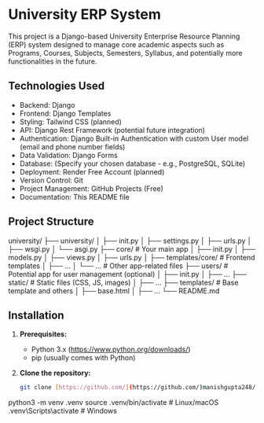 # University ERP System

This project is a Django-based University Enterprise Resource Planning (ERP) system designed to manage core academic aspects such as Programs, Courses, Subjects, Semesters, Syllabus, and potentially more functionalities in the future.

## Technologies Used

* Backend: Django
* Frontend: Django Templates
* Styling: Tailwind CSS (planned)
* API: Django Rest Framework (potential future integration)
* Authentication: Django Built-in Authentication with custom User model (email and phone number fields)
* Data Validation: Django Forms
* Database: (Specify your chosen database - e.g., PostgreSQL, SQLite)
* Deployment: Render Free Account (planned)
* Version Control: Git
* Project Management: GitHub Projects (Free)
* Documentation: This README file

## Project Structure
university/
├── university/
│   ├── init.py
│   ├── settings.py
│   ├── urls.py
│   ├── wsgi.py
│   └── asgi.py
├── core/  # Your main app
│   ├── init.py
│   ├── models.py
│   ├── views.py
│   ├── urls.py
│   ├── templates/core/  # Frontend templates
│       ├── ...
│   └── ...  # Other app-related files
├── users/  # Potential app for user management (optional)
│   ├── init.py
│   ├── ...
├── static/  # Static files (CSS, JS, images)
│   ├── ...
├── templates/  # Base template and others
│   ├── base.html
│   ├── ...
└── README.md


## Installation

1. **Prerequisites:**
   - Python 3.x (https://www.python.org/downloads/)
   - pip (usually comes with Python)

2. **Clone the repository:**

   ```bash
   git clone [https://github.com/](https://github.com/)manishgupta248/university.git

python3 -m venv .venv
source .venv/bin/activate  # Linux/macOS
.venv\Scripts\activate  # Windows

